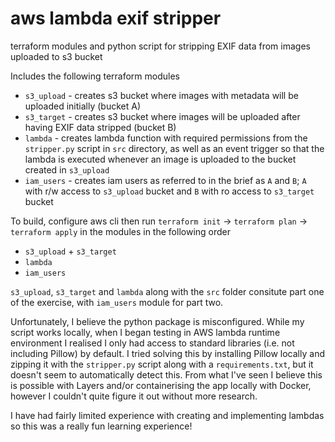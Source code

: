 # aws lambda exif stripper
terraform modules and python script for stripping EXIF data from images uploaded to s3 bucket

Includes the following terraform modules
- `s3_upload` - creates s3 bucket where images with metadata will be uploaded initially (bucket A)
- `s3_target` - creates s3 bucket where images will be uploaded after having EXIF data stripped (bucket B)
- `lambda`    - creates lambda function with required permissions from the `stripper.py` script in `src` directory, as well as an event trigger so that the   lambda is executed whenever an image is uploaded to the bucket created in `s3_upload`
- `iam_users` - creates iam users as referred to in the brief as `A` and `B`; `A` with r/w access to `s3_upload` bucket and `B` with ro access   to     `s3_target` bucket

To build, configure aws cli then run `terraform init` -> `terraform plan` -> `terraform apply` in the modules in the following order 
- `s3_upload` + `s3_target`
- `lambda`
- `iam_users`

`s3_upload`, `s3_target` and `lambda` along with the `src` folder consitute part one of the exercise, with `iam_users` module for part two.

Unfortunately, I believe the python package is misconfigured. While my script works locally, when I began testing in AWS lambda runtime environment I realised I only had access to standard libraries (i.e. not including Pillow) by default. I tried solving this by installing Pillow locally and zipping it with the `stripper.py` script along with a `requirements.txt`, but it doesn't seem to automatically detect this. From what I've seen I believe this is possible with Layers and/or containerising the app locally with Docker, however I couldn't quite figure it out without more research. 

I have had fairly limited experience with creating and implementing lambdas so this was a really fun learning experience!
